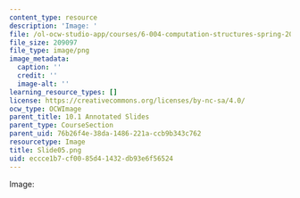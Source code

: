```yaml
---
content_type: resource
description: 'Image: '
file: /ol-ocw-studio-app/courses/6-004-computation-structures-spring-2017/eccce1b7cf0085d41432db93e6f56524_Slide05.png
file_size: 209097
file_type: image/png
image_metadata:
  caption: ''
  credit: ''
  image-alt: ''
learning_resource_types: []
license: https://creativecommons.org/licenses/by-nc-sa/4.0/
ocw_type: OCWImage
parent_title: 10.1 Annotated Slides
parent_type: CourseSection
parent_uid: 76b26f4e-38da-1486-221a-ccb9b343c762
resourcetype: Image
title: Slide05.png
uid: eccce1b7-cf00-85d4-1432-db93e6f56524
---
```

Image: 